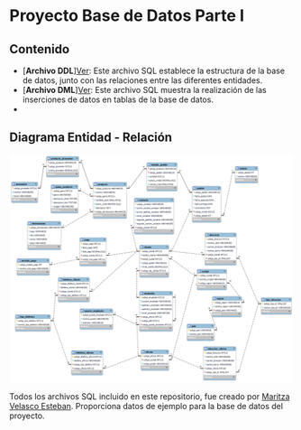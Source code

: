 # Proyecto Base de Datos Parte I

## Contenido

- [**Archivo DDL**][Ver](https://github.com/mvelascoe/ProyectoBaseDeDatos/blob/main/DDL.sql):  Este archivo SQL establece la estructura de la base de datos, junto con las relaciones entre las diferentes entidades.
- [**Archivo DML**][Ver](https://github.com/mvelascoe/ProyectoBaseDeDatos/blob/main/DML.sql):  Este archivo SQL muestra la realización de las inserciones de datos en tablas de la base de datos.
- 
## Diagrama Entidad - Relación

![Diagrama Entidad-Relación](https://github.com/mvelascoe/ProyectoBaseDeDatos/blob/main/DER.png)


Todos los archivos SQL incluido en este repositorio, fue creado por [Maritza Velasco Esteban](https://github.com/mvelascoe). Proporciona datos de ejemplo para la base de datos del proyecto.
